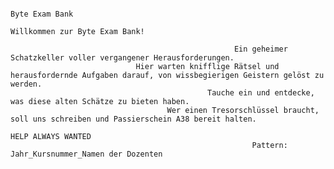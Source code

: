 
                                                                                                                                                             
                                                                                                                                                             
                                                                 
                                                                         Byte Exam Bank
                                                                  Willkommen zur Byte Exam Bank!

                                                      Ein geheimer Schatzkeller voller vergangener Herausforderungen. 
                                Hier warten knifflige Rätsel und herausfordernde Aufgaben darauf, von wissbegierigen Geistern gelöst zu werden. 
                                                Tauche ein und entdecke, was diese alten Schätze zu bieten haben. 
                                       Wer einen Tresorschlüssel braucht, soll uns schreiben und Passierschein A38 bereit halten.
                                                                       HELP ALWAYS WANTED
                                                          Pattern: Jahr_Kursnummer_Namen der Dozenten

                                                                                                                                                             
                                                                                                                             
